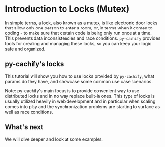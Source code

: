 # Introduction to Locks (Mutex)

In simple terms, a lock, also known as a mutex, 
is like electronic door locks that allow only one person to enter a room, 
or, in terms when it comes to coding - to make sure that certain code is 
being only run once at a time. This prevents data inconsistencies and race conditions.
`py-cachify` provides tools for creating and managing these locks, so you can keep your logic safe and organized.

## py-cachify's locks

This tutorial will show you how to use locks provided by `py-cachify`, what params do they have,
and showcase some common use case scenarios.

Note: py-cachify's main focus is to provide convenient way to use distributed locks and in no way replace built-in ones. 
This type of locks is usually utilized heavily in web development and in particular when scaling comes into play 
and the synchronization problems are starting to surface as well as race conditions.


## What's next

We will dive deeper and look at some examples.